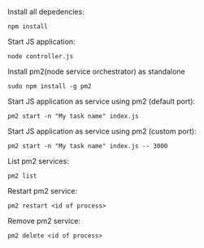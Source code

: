 Install all depedencies: 
```
npm install
```
Start JS application:
```
node controller.js
```
Install pm2(node service orchestrator) as standalone 
```
sudo npm install -g pm2
```

Start JS application as service using pm2 (default port):
```
pm2 start -n "My task name" index.js
```

Start JS application as service using pm2 (custom port):
```
pm2 start -n "My task name" index.js -- 3000
```

List pm2 services:
```
pm2 list
```
Restart pm2 service:
```
pm2 restart <id of process>
```
Remove pm2 service:
```
pm2 delete <id of process>
```